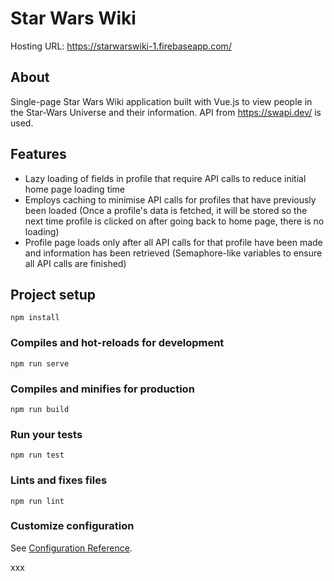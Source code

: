 # Star Wars Wiki

Hosting URL: https://starwarswiki-1.firebaseapp.com/

## About
Single-page Star Wars Wiki application built with Vue.js to view people in the Star-Wars Universe and their information. API from https://swapi.dev/ is used.

## Features
- Lazy loading of fields in profile that require API calls to reduce initial home page loading time
- Employs caching to minimise API calls for profiles that have previously been loaded (Once a profile's data is fetched, it will be stored so the next time profile is clicked on after going back to home page, there is no loading)
- Profile page loads only after all API calls for that profile have been made and information has been retrieved (Semaphore-like variables to ensure all API calls are finished)

## Project setup
```
npm install
```

### Compiles and hot-reloads for development
```
npm run serve
```

### Compiles and minifies for production
```
npm run build
```

### Run your tests
```
npm run test
```

### Lints and fixes files
```
npm run lint
```

### Customize configuration
See [Configuration Reference](https://cli.vuejs.org/config/).

xxx